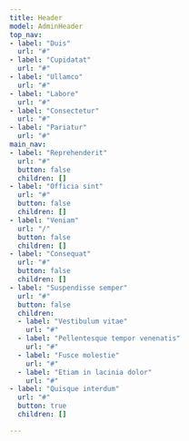 ```yaml
---
title: Header
model: AdminHeader
top_nav:
- label: "Duis"
  url: "#"
- label: "Cupidatat"
  url: "#"
- label: "Ullamco"
  url: "#"
- label: "Labore"
  url: "#"
- label: "Consectetur"
  url: "#"
- label: "Pariatur"
  url: "#"
main_nav:
- label: "Reprehenderit"
  url: "#"
  button: false
  children: []
- label: "Officia sint"
  url: "#"
  button: false
  children: []
- label: "Veniam"
  url: "/"
  button: false
  children: []
- label: "Consequat"
  url: "#"
  button: false
  children: []
- label: "Suspendisse semper"
  url: "#"
  button: false
  children:
  - label: "Vestibulum vitae"
    url: "#"
  - label: "Pellentesque tempor venenatis"
    url: "#"
  - label: "Fusce molestie"
    url: "#"
  - label: "Etiam in lacinia dolor"
    url: "#"
- label: "Quisque interdum"
  url: "#"
  button: true
  children: []

---
```

